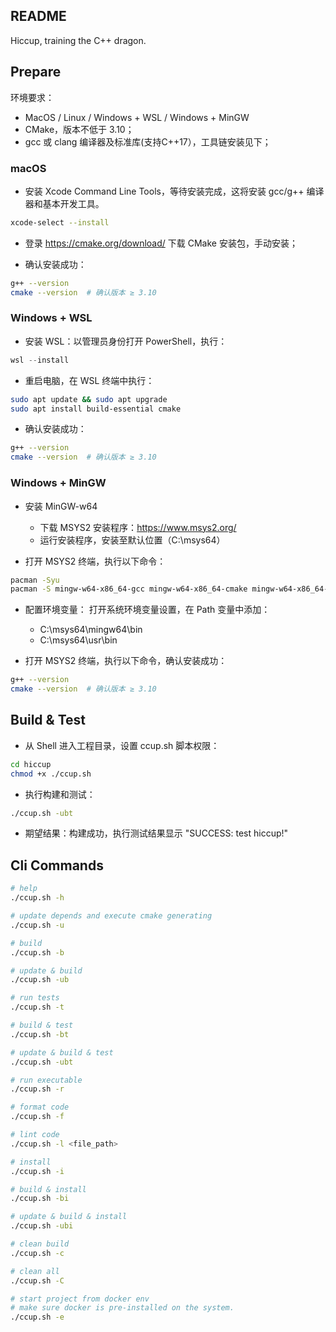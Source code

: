 ## README

Hiccup, training the C++ dragon.

## Prepare

环境要求：
- MacOS / Linux / Windows + WSL / Windows + MinGW
- CMake，版本不低于 3.10；
- gcc 或 clang 编译器及标准库(支持C++17），工具链安装见下；

### macOS

- 安装 Xcode Command Line Tools，等待安装完成，这将安装 gcc/g++ 编译器和基本开发工具。
```bash
xcode-select --install
```

- 登录 https://cmake.org/download/ 下载 CMake 安装包，手动安装；

- 确认安装成功：
```bash
g++ --version
cmake --version  # 确认版本 ≥ 3.10
```

### Windows + WSL

- 安装 WSL：以管理员身份打开 PowerShell，执行：
```powershell
wsl --install
```

- 重启电脑，在 WSL 终端中执行：
```bash
sudo apt update && sudo apt upgrade
sudo apt install build-essential cmake
```

- 确认安装成功：
```bash
g++ --version
cmake --version  # 确认版本 ≥ 3.10
```

### Windows + MinGW

- 安装 MinGW-w64
    - 下载 MSYS2 安装程序：https://www.msys2.org/
    - 运行安装程序，安装至默认位置（C:\msys64）

- 打开 MSYS2 终端，执行以下命令：
```bash
pacman -Syu
pacman -S mingw-w64-x86_64-gcc mingw-w64-x86_64-cmake mingw-w64-x86_64-make
```

- 配置环境变量： 打开系统环境变量设置，在 Path 变量中添加：
   - C:\msys64\mingw64\bin
   - C:\msys64\usr\bin

- 打开 MSYS2 终端，执行以下命令，确认安装成功：
```bash
g++ --version
cmake --version  # 确认版本 ≥ 3.10
```

## Build & Test

- 从 Shell 进入工程目录，设置 ccup.sh 脚本权限：
```bash
cd hiccup
chmod +x ./ccup.sh
```

- 执行构建和测试：
```bash
./ccup.sh -ubt
```

- 期望结果：构建成功，执行测试结果显示 "SUCCESS: test hiccup!"

## Cli Commands

```sh
# help
./ccup.sh -h

# update depends and execute cmake generating
./ccup.sh -u

# build
./ccup.sh -b

# update & build
./ccup.sh -ub

# run tests
./ccup.sh -t

# build & test
./ccup.sh -bt

# update & build & test
./ccup.sh -ubt

# run executable
./ccup.sh -r

# format code
./ccup.sh -f

# lint code
./ccup.sh -l <file_path>

# install
./ccup.sh -i

# build & install
./ccup.sh -bi

# update & build & install
./ccup.sh -ubi

# clean build
./ccup.sh -c

# clean all
./ccup.sh -C

# start project from docker env
# make sure docker is pre-installed on the system.
./ccup.sh -e
```